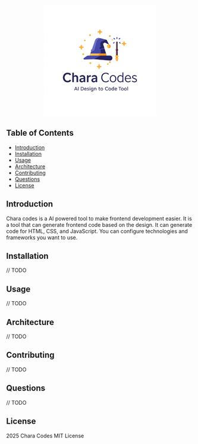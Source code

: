 <p align="center">
    <img src="chara-logo.jpeg" alt="Chara Codes" title="Chara Codes" width=300/>
</p>

## Table of Contents
- [Introduction](#introduction)
- [Installation](#installation)
- [Usage](#usage)
- [Architecture](#architecture)
- [Contributing](#contributing)
- [Questions](#questions)
- [License](#license)

## Introduction

Chara codes is a AI powered tool to make frontend development easier.
It is a tool that can generate frontend code based on the design.
It can generate code for HTML, CSS, and JavaScript. You can configure technologies and frameworks you want to use.

## Installation

// TODO

## Usage

// TODO

## Architecture

// TODO

## Contributing

// TODO

## Questions

// TODO

## License

2025 Chara Codes MIT License

